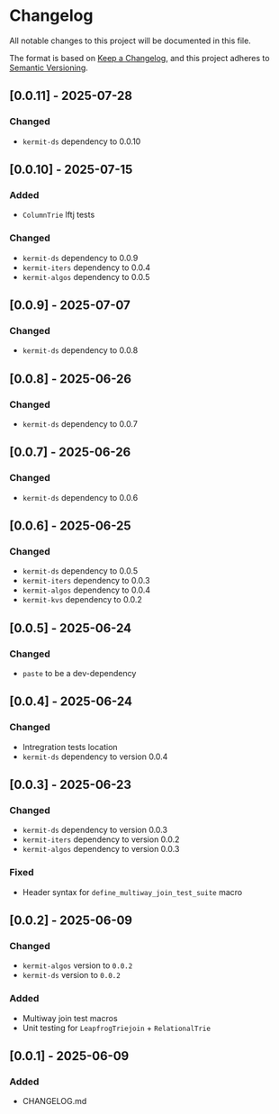 # Changelog

All notable changes to this project will be documented in this file.

The format is based on [Keep a Changelog](https://keepachangelog.com/en/1.1.0/),
and this project adheres to [Semantic Versioning](https://semver.org/spec/v2.0.0.html).

## [0.0.11] - 2025-07-28

### Changed

- `kermit-ds` dependency to 0.0.10

## [0.0.10] - 2025-07-15

### Added

- `ColumnTrie` lftj tests

### Changed

- `kermit-ds` dependency to 0.0.9
- `kermit-iters` dependency to 0.0.4
- `kermit-algos` dependency to 0.0.5

## [0.0.9] - 2025-07-07

### Changed

- `kermit-ds` dependency to 0.0.8

## [0.0.8] - 2025-06-26

### Changed

- `kermit-ds` dependency to 0.0.7

## [0.0.7] - 2025-06-26

### Changed

- `kermit-ds` dependency to 0.0.6

## [0.0.6] - 2025-06-25

### Changed

-  `kermit-ds` dependency to 0.0.5
-  `kermit-iters` dependency to 0.0.3
-  `kermit-algos` dependency to 0.0.4
-  `kermit-kvs` dependency to 0.0.2

## [0.0.5] - 2025-06-24

### Changed

-  `paste` to be a dev-dependency

## [0.0.4] - 2025-06-24

### Changed

- Intregration tests location
- `kermit-ds` dependency to version 0.0.4

## [0.0.3] - 2025-06-23

### Changed

- `kermit-ds` dependency to version 0.0.3
- `kermit-iters` dependency to version 0.0.2
- `kermit-algos` dependency to version 0.0.3

### Fixed

- Header syntax for `define_multiway_join_test_suite` macro

## [0.0.2] - 2025-06-09

### Changed

- `kermit-algos` version to `0.0.2`  
- `kermit-ds` version to `0.0.2`

### Added

- Multiway join test macros
- Unit testing for `LeapfrogTriejoin` + `RelationalTrie`

## [0.0.1] - 2025-06-09

### Added

- CHANGELOG.md